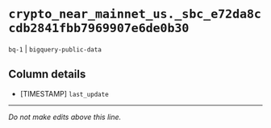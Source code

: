 # `crypto_near_mainnet_us._sbc_e72da8ccdb2841fbb7969907e6de0b30`
`bq-1` | `bigquery-public-data`

## Column details
* [TIMESTAMP] `last_update`

-------------------------------------------------------------------------------
*Do not make edits above this line.*
